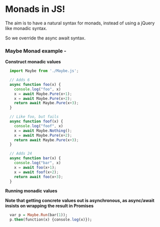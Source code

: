 # Monads in JS!

The aim is to have a natural syntax for monads, instead of using a jQuery like monadic syntax. 

So we override the async await syntax.

### Maybe Monad example -

**Construct monadic values**

```javascript
  import Maybe from './Maybe.js';

  // Adds 6
  async function foo(x) {
    console.log("foo", x)
    x = await Maybe.Pure(x+1);
    x = await Maybe.Pure(x+2);
    return await Maybe.Pure(x+3);
  }

  // Like foo, but fails
  async function foof(x) {
    console.log("foof", x)
    x = await Maybe.Nothing();
    x = await Maybe.Pure(x+2);
    return await Maybe.Pure(x+3);
  }

  // Adds 24
  async function bar(x) {
    console.log("bar", x)
    x = await foo(x+1);
    x = await foof(x+2);
    return await foo(x+3);
  }
```

**Running monadic values**

**Note that getting concrete values out is asynchronous, as async/await insists on wrapping the result in Promises**

```purescript
  var p = Maybe.Run(bar(1));
  p.then(function(x) {console.log(x)});
```
